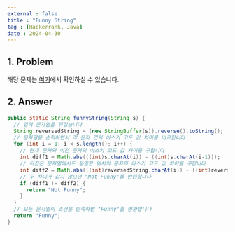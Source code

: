 ```yaml
---
external : false
title : "Funny String"
tag : [Hackerrank, Java]
date : 2024-04-30
---
```


## 1. Problem

해당 문제는 [여기](https://www.hackerrank.com/challenges/funny-string/problem?isFullScreen=true)에서 확인하실 수 있습니다.

## 2. Answer

```java
public static String funnyString(String s) {
  // 입력 문자열을 뒤집습니다
  String reversedString = (new StringBuffer(s)).reverse().toString();
  // 문자열을 순회하면서 각 문자 간의 아스키 코드 값 차이를 비교합니다
  for (int i = 1; i < s.length(); i++) {
    // 현재 문자와 이전 문자의 아스키 코드 값 차이를 구합니다
    int diff1 = Math.abs(((int)s.charAt(i)) - ((int)s.charAt(i-1)));
    // 뒤집은 문자열에서도 동일한 위치의 문자의 아스키 코드 값 차이를 구합니다
    int diff2 = Math.abs(((int)reversedString.charAt(i)) - ((int)reversedString.charAt(i-1)));
    // 두 차이가 같지 않으면 "Not Funny"를 반환합니다
    if (diff1 != diff2) {
      return "Not Funny";
    }
  }
  // 모든 문자열이 조건을 만족하면 "Funny"를 반환합니다
  return "Funny";
}
```
